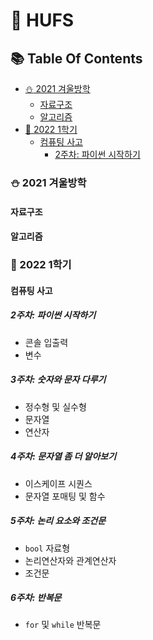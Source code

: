 # :owl: HUFS

## :books: Table Of Contents

- [:snowman: 2021 겨울방학](#snowman-2021-겨울방학)
  - [자료구조](#자료구조)
  - [알고리즘](#알고리즘)
- [:seedling: 2022 1학기](#seedling-2022-1학기)
  - [컴퓨팅 사고](#컴퓨팅-사고)
    - [2주차: 파이썬 시작하기](#2주차-파이썬-시작하기)

### :snowman: 2021 겨울방학

#### 자료구조

#### 알고리즘

### :seedling: 2022 1학기

#### 컴퓨팅 사고

##### 2주차: 파이썬 시작하기

- 콘솔 입출력
- 변수

##### 3주차: 숫자와 문자 다루기

- 정수형 및 실수형
- 문자열
- 연산자

##### 4주차: 문자열 좀 더 알아보기

- 이스케이프 시퀀스
- 문자열 포매팅 및 함수

##### 5주차: 논리 요소와 조건문

- `bool` 자료형
- 논리연산자와 관계연산자
- 조건문

##### 6주차: 반복문

- `for` 및 `while` 반복문
